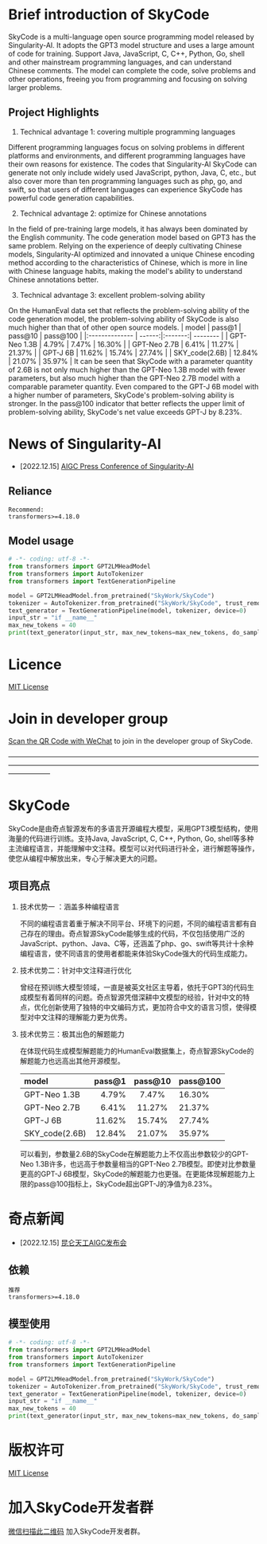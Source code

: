 # Brief introduction of SkyCode
SkyCode is a multi-language open source programming model released by Singularity-AI. It adopts the GPT3 model structure and uses a large amount of code for training. Support Java, JavaScript, C, C++, Python, Go, shell and other mainstream programming languages, and can understand Chinese comments. The model can complete the code, solve problems and other operations, freeing you from programming and focusing on solving larger problems.

## Project Highlights
1. Technical advantage 1: covering multiple programming languages

Different programming languages focus on solving problems in different platforms and environments, and different programming languages have their own reasons for existence. The codes that Singularity-AI SkyCode can generate not only include widely used JavaScript, python, Java, C, etc., but also cover more than ten programming languages such as php, go, and swift, so that users of different languages can experience SkyCode has powerful code generation capabilities.

2. Technical advantage 2: optimize for Chinese annotations

In the field of pre-training large models, it has always been dominated by the English community. The code generation model based on GPT3 has the same problem. Relying on the experience of deeply cultivating Chinese models, Singularity-AI optimized and innovated a unique Chinese encoding method according to the characteristics of Chinese, which is more in line with Chinese language habits, making the model's ability to understand Chinese annotations better.

3. Technical advantage 3: excellent problem-solving ability
  
  On the HumanEval data set that reflects the problem-solving ability of the code generation model, the problem-solving ability of SkyCode is also much higher than that of other open source models.
   | model          | pass@1 | pass@10 | pass@100 |
   |:-------------- | ------:|:-------:| -------- |
   | GPT-Neo 1.3B   | 4.79%  | 7.47%   | 16.30%   |
   | GPT-Neo 2.7B   | 6.41%  | 11.27%  | 21.37%   |
   | GPT-J 6B       | 11.62% | 15.74%  | 27.74%   |
   | SKY_code(2.6B) | 12.84% | 21.07%  | 35.97%   |
  It can be seen that SkyCode with a parameter quantity of 2.6B is not only much higher than the GPT-Neo 1.3B model with fewer parameters, but also much higher than the GPT-Neo 2.7B model with a comparable parameter quantity. Even compared to the GPT-J 6B model with a higher number of parameters, SkyCode's problem-solving ability is stronger. In the pass@100 indicator that better reflects the upper limit of problem-solving ability, SkyCode's net value exceeds GPT-J by 8.23%.

# News of Singularity-AI
- [2022.12.15] [AIGC Press Conference of Singularity-AI](https://live.vhall.com/v3/lives/subscribe/697547540)


## Reliance
```
Recommend:
transformers>=4.18.0
```

## Model usage
```python
# -*- coding: utf-8 -*-
from transformers import GPT2LMHeadModel
from transformers import AutoTokenizer
from transformers import TextGenerationPipeline

model = GPT2LMHeadModel.from_pretrained("SkyWork/SkyCode")
tokenizer = AutoTokenizer.from_pretrained("SkyWork/SkyCode", trust_remote_code=True)
text_generator = TextGenerationPipeline(model, tokenizer, device=0)
input_str = "if __name__"
max_new_tokens = 40
print(text_generator(input_str, max_new_tokens=max_new_tokens, do_sample=True))### 
```


# Licence
[MIT License](LICENSE)

# Join in developer group
[Scan the QR Code with WeChat](https://user-images.githubusercontent.com/120169448/211475709-75b5f652-366f-45a1-b8c0-0bd64e8256bb.jpg)  to join in the developer group of SkyCode.

——————————————————————————————————————————————————————————————————————————————

# SkyCode

SkyCode是由奇点智源发布的多语言开源编程大模型，采用GPT3模型结构，使用海量的代码进行训练。支持Java, JavaScript, C, C++, Python, Go, shell等多种主流编程语言，并能理解中文注释。模型可以对代码进行补全，进行解题等操作，使您从编程中解放出来，专心于解决更大的问题。


## 项目亮点

1. 技术优势一 ：涵盖多种编程语言
   
   不同的编程语言着重于解决不同平台、环境下的问题，不同的编程语言都有自己存在的理由。奇点智源SkyCode能够生成的代码，不仅包括使用广泛的JavaScript、python、Java、C等，还涵盖了php、go、swift等共计十余种编程语言，使不同语言的使用者都能来体验SkyCode强大的代码生成能力。

2. 技术优势二：针对中文注释进行优化
   
   曾经在预训练大模型领域，一直是被英文社区主导着，依托于GPT3的代码生成模型有着同样的问题。奇点智源凭借深耕中文模型的经验，针对中文的特点，优化创新使用了独特的中文编码方式，更加符合中文的语言习惯，使得模型对中文注释的理解能力更为优秀。

3. 技术优势三：极其出色的解题能力
   
   在体现代码生成模型解题能力的HumanEval数据集上，奇点智源SkyCode的解题能力也远高出其他开源模型。
   
   | model          | pass@1 | pass@10 | pass@100 |
   |:-------------- | ------:|:-------:| -------- |
   | GPT-Neo 1.3B   | 4.79%  | 7.47%   | 16.30%   |
   | GPT-Neo 2.7B   | 6.41%  | 11.27%  | 21.37%   |
   | GPT-J 6B       | 11.62% | 15.74%  | 27.74%   |
   | SKY_code(2.6B) | 12.84% | 21.07%  | 35.97%   |
   
   可以看到，参数量2.6B的SkyCode在解题能力上不仅高出参数较少的GPT-Neo 1.3B许多，也远高于参数量相当的GPT-Neo 2.7B模型。即使对比参数量更高的GPT-J 6B模型，SkyCode的解题能力也更强。在更能体现解题能力上限的pass@100指标上，SkyCode超出GPT-J的净值为8.23%。


# 奇点新闻

- [2022.12.15] [昆仑天工AIGC发布会](https://live.vhall.com/v3/lives/subscribe/697547540)
  
  

## 依赖

```
推荐
transformers>=4.18.0
```

## 模型使用

```python
# -*- coding: utf-8 -*-
from transformers import GPT2LMHeadModel
from transformers import AutoTokenizer
from transformers import TextGenerationPipeline

model = GPT2LMHeadModel.from_pretrained("SkyWork/SkyCode")
tokenizer = AutoTokenizer.from_pretrained("SkyWork/SkyCode", trust_remote_code=True)
text_generator = TextGenerationPipeline(model, tokenizer, device=0)
input_str = "if __name__"
max_new_tokens = 40
print(text_generator(input_str, max_new_tokens=max_new_tokens, do_sample=True))### 
```

# 版权许可

[MIT License](LICENSE)

# 加入SkyCode开发者群
[微信扫描此二维码](https://user-images.githubusercontent.com/120169448/211475709-75b5f652-366f-45a1-b8c0-0bd64e8256bb.jpg) 加入SkyCode开发者群。